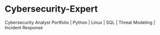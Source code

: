 # Cybersecurity-Expert
Cybersecurity Analyst Portfolio | Python | Linux | SQL | Threat Modeling | Incident Response
